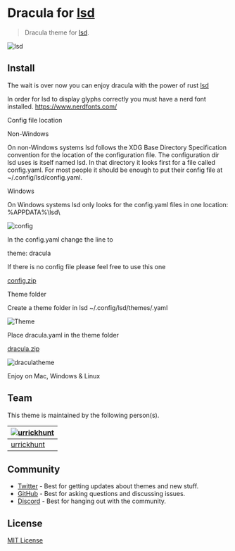 # Dracula for [lsd](https://github.com/Peltoche/lsd)

> Dracula theme for [lsd](https://github.com/Peltoche/lsd).

![lsd](https://user-images.githubusercontent.com/96319944/170393604-d37f24ca-6995-42e7-88b5-98949f79a32b.PNG)


## Install

The wait is over now you can enjoy dracula with the power of rust [lsd](https://github.com/Peltoche/lsd)

In order for lsd to display glyphs correctly you must have a nerd font installed. https://www.nerdfonts.com/

Config file location

Non-Windows

On non-Windows systems lsd follows the XDG Base Directory Specification convention for the location of the configuration file. The configuration dir lsd uses is itself named lsd. In that directory it looks first for a file called config.yaml. For most people it should be enough to put their config file at ~/.config/lsd/config.yaml.

Windows

On Windows systems lsd only looks for the config.yaml files in one location: %APPDATA%\lsd\

![config](https://user-images.githubusercontent.com/96319944/170394696-fe2513c3-51e8-41e1-b8d7-83888f034529.PNG)

In the config.yaml change the line to

theme: dracula
  
If there is no config file please feel free to use this one

[config.zip](https://github.com/urrickhunt/Dracula-for-lsd/files/8775505/config.zip)

Theme folder

Create a theme folder in lsd  ~/.config/lsd/themes/.yaml

![Theme](https://user-images.githubusercontent.com/96319944/170396189-52d5e458-996e-4cfb-980f-46b98004d60f.PNG)

Place dracula.yaml in the theme folder

[dracula.zip](https://github.com/urrickhunt/Dracula-for-lsd/files/8775527/dracula.zip)

![draculatheme](https://user-images.githubusercontent.com/96319944/170396845-60d77ad6-5305-4088-bb2f-23429ddd75e1.PNG)

Enjoy on Mac, Windows & Linux
## Team

This theme is maintained by the following person(s).

| [![urrickhunt](https://github.com/urrickhunt.png?size=100)](https://github.com/urrickhunt) |
| ---------------------------------------------------------------------------------------- |
| [urrickhunt](https://github.com/urrickhunt)                                               |

## Community

- [Twitter](https://twitter.com/draculatheme) - Best for getting updates about themes and new stuff.
- [GitHub](https://github.com/dracula/dracula-theme/discussions) - Best for asking questions and discussing issues.
- [Discord](https://draculatheme.com/discord-invite) - Best for hanging out with the community.

## License

[MIT License](./LICENSE)

